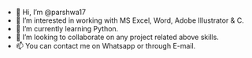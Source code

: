 - 👋 Hi, I’m @parshwa17
- 👀 I’m interested in working with MS Excel, Word, Adobe Illustrator & C. 
- 🌱 I’m currently learning Python.
- 💞️ I’m looking to collaborate on any project related above skills.
- 📫 You can contact me on Whatsapp or through E-mail.

<!---
parshwa17/parshwa17 is a ✨ special ✨ repository because its `README.md` (this file) appears on your GitHub profile.
You can click the Preview link to take a look at your changes.
--->
